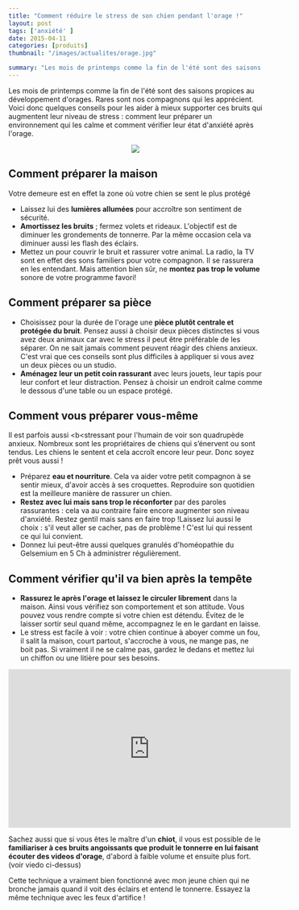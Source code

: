 ```yaml
---
title: "Comment réduire le stress de son chien pendant l'orage !"
layout: post
tags: ['anxiété' ]
date: 2015-04-11
categories: [produits]
thumbnail: "/images/actualites/orage.jpg"

summary: "Les mois de printemps comme la fin de l'été sont des saisons propices au développement d'orages. Rares sont nos compagnons qui les apprécient. Voici donc quelques conseils pour les aider à mieux supporter ces bruits qui augmentent leur niveau de stress : comment leur préparer un environnement qui les calme et comment vérifier leur état d'anxiété après l'orage. "
---
```


Les mois de printemps comme la fin de l'été sont des saisons propices au développement d'orages. Rares sont nos compagnons qui les apprécient. Voici donc quelques conseils pour les aider à mieux supporter ces bruits qui augmentent leur niveau de stress : comment leur préparer un environnement qui les calme et comment vérifier leur état d'anxiété après l'orage.


<p align="center"><img src="/images/actualites/orage.jpg"></p>

## Comment préparer la maison ##
Votre demeure est en effet la zone où votre chien se sent le plus protégé
<ul><li> Laissez lui des <b>lumières allumées</b> pour accroître son sentiment de sécurité.</li>
 <li><b>Amortissez les bruits</b> ; fermez volets et rideaux. L'objectif est de diminuer les grondements de tonnerre. Par la même occasion cela va diminuer aussi les flash des éclairs.</li>
 <li> Mettez un <b<arrière plan sonore</b> pour couvrir le bruit et rassurer votre animal. La radio, la TV sont en effet des sons familiers pour votre compagnon. Il se rassurera en les entendant. Mais attention bien sûr, ne <b>montez pas trop le volume</b> sonore de votre programme favori!</li></ul>




## Comment préparer sa pièce ##
<ul><li>Choisissez pour la durée de l'orage une <b>pièce plutôt centrale et protégée du bruit</b>. Pensez aussi à choisir deux pièces distinctes si vous avez deux animaux car avec le stress il peut être préférable de les séparer. On ne sait jamais comment peuvent réagir des chiens anxieux. C'est vrai que ces conseils sont plus difficiles à appliquer si vous avez un deux pièces ou un studio. </li>
<li><b>Aménagez leur un petit coin rassurant</b> avec leurs jouets, leur tapis pour leur confort et leur distraction. Pensez à choisir un endroit calme comme le dessous d'une table ou un espace protégé. </li></ul>


## Comment vous préparer vous-même ##
Il est parfois aussi <b<stressant pour l'humain</b> de voir son quadrupède anxieux. Nombreux sont les propriétaires de chiens qui s’énervent ou sont tendus. Les chiens le sentent et cela accroît encore leur peur. Donc soyez prêt vous aussi !
<ul><li>Préparez <b>eau et nourriture</b>. Cela va aider votre petit compagnon à se sentir mieux, d'avoir accès à ses croquettes.  Reproduire son quotidien est la meilleure manière de rassurer un chien.</li>
<li><b>Restez avec lui mais sans trop le réconforter</b> par des paroles rassurantes : cela va au contraire faire encore augmenter son niveau d'anxiété. Restez gentil mais sans en faire trop !Laissez lui aussi le choix : s'il veut aller se cacher, pas de problème ! C'est lui qui ressent ce qui lui convient.</li>
<li>Donnez lui peut-être aussi quelques granulés d'homéopathie du Gelsemium en 5 Ch à administrer régulièrement. </li></ul>

## Comment vérifier qu'il va bien après la tempête ##
<ul> <li> <b>Rassurez le après l'orage et laissez le circuler librement</b> dans la maison. Ainsi vous vérifiez son comportement et son attitude. Vous pouvez vous rendre compte si votre chien est détendu. Évitez de le laisser sortir seul quand même, accompagnez le en le gardant en laisse.</li>
<li> Le stress est facile à voir : votre chien continue à aboyer comme un fou, il salit la maison, court partout, s'accroche à vous, ne mange pas, ne boit pas. Si vraiment il ne se calme pas, gardez le dedans et mettez lui un chiffon ou une litière pour ses besoins.</li></ul>

<p align ="center"><iframe width="560" height="315" src="https://www.youtube.com/embed/bBAvRUQrvLQ" frameborder="0" allowfullscreen></iframe></p>

Sachez aussi que si vous êtes le maître d'un <b>chiot</b>, il vous est possible de le <b>familiariser à ces bruits angoissants que produit le tonnerre en lui faisant écouter des videos d'orage</b>, d'abord à faible volume et ensuite plus fort. (voir viedo ci-dessus)

Cette technique a vraiment bien fonctionné avec mon jeune chien qui ne bronche jamais quand il voit des éclairs et entend le tonnerre. Essayez la même technique avec les feux d'artifice !
